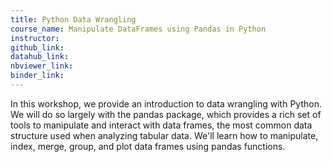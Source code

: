 ```yaml
---
title: Python Data Wrangling
course_name: Manipulate DataFrames using Pandas in Python
instructor:
github_link:
datahub_link:
nbviewer_link:
binder_link:
---
```

In this workshop, we provide an introduction to data wrangling with Python. We will do so largely with the pandas package, which provides a rich set of tools to manipulate and interact with data frames, the most common data structure used when analyzing tabular data. We'll learn how to manipulate, index, merge, group, and plot data frames using pandas functions.

